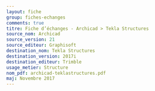 ```yaml
--- 
layout: fiche 
group: fiches-echanges 
comments: true 
titre: Fiche d’échanges - Archicad > Tekla Structures 
source_nom: Archicad 
source_version: 21 
source_editeur: Graphisoft 
destination_nom: Tekla Structures 
destination_version: 2017i 
destination_editeur: Trimble 
usage_metier: Structure 
nom_pdf: archicad-teklastructures.pdf 
maj: Novembre 2017 
---
```

